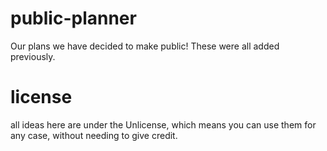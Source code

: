 # public-planner
Our plans we have decided to make public! These were all added previously.
# license
all ideas here are under the Unlicense, which means you can use them for any case, without needing to give credit.
